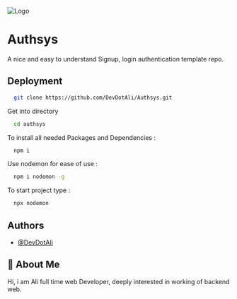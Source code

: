 
![Logo](https://cdn.discordapp.com/attachments/1289916763126890625/1289933840118186004/Authsys.PNG?ex=66faa001&is=66f94e81&hm=e57439076aa446f8ae8f1d121b6aadc0a2ef58da76149b9c35d4338e48f80891&)


# Authsys

A nice and easy to understand Signup, login authentication template repo.

## Deployment


```bash
  git clone https://github.com/DevDotAli/Authsys.git
```
Get into directory

```bash
  cd authsys
```
To install all needed Packages and Dependencies :
```bash
  npm i
```
Use nodemon for ease of use : 
```bash
  npm i nodemon -g
```
To start project type : 
```bash
  npx nodemon
```
## Authors

- [@DevDotAli](https://github.com/DevDotAli)


## 🚀 About Me

Hi, i am Ali full time web Developer, deeply interested in working of backend web.

